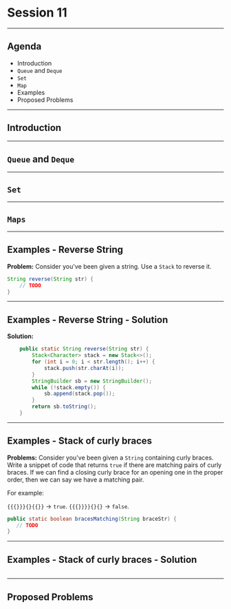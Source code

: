 # Session 11

---

## Agenda

* Introduction
* `Queue` and `Deque`
* `Set`
* `Map`
* Examples 
* Proposed Problems

---

## Introduction

---

## `Queue` and `Deque`

---

## `Set`

---

## `Maps`

---

## Examples - Reverse String

**Problem:** Consider you've been given a string. Use a `Stack` to reverse it.

```java
String reverse(String str) {
    // TODO
}
```

---

## Examples - Reverse String - Solution

**Solution:**

```java
    public static String reverse(String str) {
        Stack<Character> stack = new Stack<>();
        for (int i = 0; i < str.length(); i++) {
            stack.push(str.charAt(i));
        }
        StringBuilder sb = new StringBuilder();
        while (!stack.empty()) {
            sb.append(stack.pop());
        }
        return sb.toString();
    }
```

---

## Examples - Stack of curly braces

**Problems:** Consider you've been given a `String` containing curly braces.
Write a snippet of code that returns `true` if there are matching pairs of curly
braces. If we can find a closing curly brace for an opening one in the proper
order, then we can say we have a matching pair.

For example:

`{{{}}}{}{{}}` -> `true`.
`{{{}}}}{}{}` -> `false`.

```java
public static boolean bracesMatching(String braceStr) {
   // TODO
}
```

---

## Examples - Stack of curly braces - Solution

```java
```


---

## Proposed Problems
